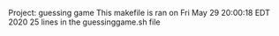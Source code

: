 Project: guessing game
This makefile is ran on Fri May 29 20:00:18 EDT 2020
      25 lines in the guessinggame.sh file
